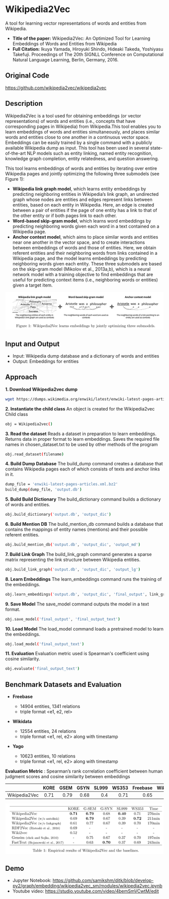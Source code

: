 # Wikipedia2Vec
A tool for learning vector representations of words and entities from Wikipedia.
* **Title of the paper:** Wikipedia2Vec: An Optimized Tool for Learning Embeddings of Words and Entities from Wikipedia
* **Full Citation:** Ikuya Yamada, Hiroyuki Shindo, Hideaki Takeda, Yoshiyasu Takefuji. Proceedings of The 20th SIGNLL Conference on Computational Natural Language Learning, Berlin, Germany, 2016. 

## Original Code
https://github.com/wikipedia2vec/wikipedia2vec

## Description
Wikipedia2Vec is a tool used for obtaining embeddings (or vector representations) of words and entities (i.e., concepts that have corresponding pages in Wikipedia) from Wikipedia.This tool enables you to learn embeddings of words and entities simultaneously, and places similar words and entities close to one another in a continuous vector space. Embeddings can be easily trained by a single command with a publicly available Wikipedia dump as input. This tool has been used in several state-of-the-art NLP models such as entity linking, named entity recognition, knowledge graph completion, entity relatedness, and question answering.

This tool learns embeddings of words and entities by iterating over entire Wikipedia pages and jointly optimizing the following three submodels (see Figure 1):
* **Wikipedia link graph model**, which learns entity embeddings by predicting neighboring entities in Wikipedia’s link graph, an undirected graph whose nodes are entities and edges represent links between entities, based on each entity in Wikipedia. Here, an edge is created between a pair of entities if the page of one entity has a link to that of the other entity or if both pages link to each other.
* **Word-based skip-gram model**, which learns word embeddings by predicting neighboring words given each word in a text contained on a Wikipedia page.
* **Anchor context model**, which aims to place similar words and entities near one another in the vector space, and to create interactions between embeddings of words and those of entities. Here, we obtain referent entities and their neighboring words from links contained in a Wikipedia page, and the model learns embeddings by predicting neighboring words given each entity.
These three submodels are based on the skip-gram model (Mikolov et al., 2013a,b), which is a neural network model with a training objective to find embeddings that are useful for predicting context items (i.e., neighboring words or entities) given a target item.

![Screenshot](w2v_readme.png)

## Input and Output
* Input: Wikipedia dump database and a dictionary of words and entities
* Output: Embeddings for entities

## Approach
**1. Download Wikipedia2vec dump** 
```bash
wget https://dumps.wikimedia.org/enwiki/latest/enwiki-latest-pages-articles.xml.bz2
```

**2. Instantiate the child class** 
An object is created for the Wikipedia2vec Child class
```bash
obj = Wikipedia2vec()
```

**3. Read the dataset** 
Reads a dataset in preparation to learn embeddings. Returns data in proper format to learn embeddings. Saves the required file names in chosen_dataset.txt to be used by other methods of the program
```bash
obj.read_dataset(filename)
```
**4. Build Dump Database** 
The build_dump command creates a database that contains Wikipedia pages each of which consists of texts and anchor links in it.
```bash
dump_file = 'enwiki-latest-pages-articles.xml.bz2'
build_dump(dump_file, 'output.db')
```
**5. Build Build Dictionary** 
The build_dictionary command builds a dictionary of words and entities.
```bash
obj.build_dictionary('output.db', 'output_dic')
```
**6. Build Mention DB** 
The build_mention_db command builds a database that contains the mappings of entity names (mentions) and their possible referent entities.
```bash
obj.build_mention_db('output.db', 'output_dic', 'output_md')
```
**7. Build Link Graph** 
The build_link_graph command generates a sparse matrix representing the link structure between Wikipedia entities.
```bash
obj.build_link_graph('output.db', 'output_dic', 'output_lg')
```
**8. Learn Embeddings** 
The learn_embeddings command runs the training of the embeddings.
```bash
obj.learn_embeddings('output.db', 'output_dic', 'final_output', link_graph_file='output_lg', mention_db_file='output_md')
```
**9. Save Model** 
The save_model command outputs the model in a text format.
```bash
obj.save_model('final_output', 'final_output_text')
```
**10. Load Model** 
The load_model command loads a pretrained model to learn the embeddings.
```bash
obj.load_model('final_output_text')
```
**11. Evaluation** 
Evaluation metric used is Spearman's coefficient using cosine similarity.
```bash
obj.evaluate('final_output_text')
```
## Benchmark Datasets and Evaluation
* **Freebase**
  * 14904 entities, 1341 relations
  * triple format <e1, e2, rel>

* **Wikidata**
  * 12554 entities, 24 relations
  * triple format <e1, rel, e2> along with timestamp
  
* **Yago**
  * 10623 entities, 10 relations
  * triple format <e1, rel, e2> along with 
   timestamp

**Evaluation Metric** : Spearman’s rank correlation coefficient between human judgment scores and cosine similarity between embeddings

|               | KORE     | GSEM     | GSYN    | SL999    | WS353    | Freebase | Wikidata | Yago     |
| ------------- |:--------:| --------:|--------:| --------:| --------:| --------:| --------:| --------:|
| Wikipedia2Vec |0.71      | 0.79     | 0.68    | 0.4      | 0.71     | 0.65     | 0.72     | 0.62     |
             

![Screenshot](w2v_paper_results.png)

## Demo

* Jupyter Notebook: https://github.com/samikshm/ditk/blob/develop-py2/graph/embedding/wikipedia2vec_sm/modules/wikipedia2vec.ipynb
* Youtube video: https://studio.youtube.com/video/4bemSmVCwtM/edit
